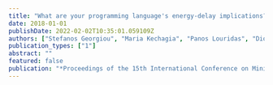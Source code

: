 ```yaml
---
title: "What are your programming language's energy-delay implications?"
date: 2018-01-01
publishDate: 2022-02-02T10:35:01.059109Z
authors: ["Stefanos Georgiou", "Maria Kechagia", "Panos Louridas", "Diomidis Spinellis"]
publication_types: ["1"]
abstract: ""
featured: false
publication: "*Proceedings of the 15th International Conference on Mining Software Repositories*"
---
```


